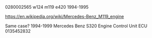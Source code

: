 
0280002565 w124 m119 e420 1994-1995

https://en.wikipedia.org/wiki/Mercedes-Benz_M119_engine


Same case?
1994-1999 Mercedes Benz S320 Engine Control Unit ECU 0135452832